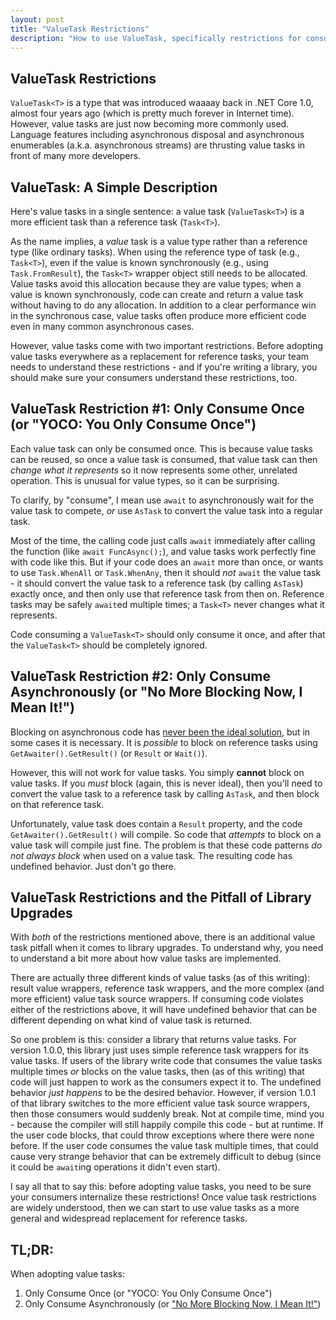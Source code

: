 ```yaml
---
layout: post
title: "ValueTask Restrictions"
description: "How to use ValueTask, specifically restrictions for consuming code."
---
```


## ValueTask Restrictions

`ValueTask<T>` is a type that was introduced waaaay back in .NET Core 1.0, almost four years ago (which is pretty much forever in Internet time). However, value tasks are just now becoming more commonly used. Language features including asynchronous disposal and asynchronous enumerables (a.k.a. asynchronous streams) are thrusting value tasks in front of many more developers.

## ValueTask: A Simple Description

Here's value tasks in a single sentence: a value task (`ValueTask<T>`) is a more efficient task than a reference task (`Task<T>`).

As the name implies, a *value* task is a value type rather than a reference type (like ordinary tasks). When using the reference type of task (e.g., `Task<T>`), even if the value is known synchronously (e.g., using `Task.FromResult`), the `Task<T>` wrapper object still needs to be allocated. Value tasks avoid this allocation because they are value types; when a value is known synchronously, code can create and return a value task without having to do any allocation. In addition to a clear performance win in the synchronous case, value tasks often produce more efficient code even in many common asynchronous cases.

However, value tasks come with two important restrictions. Before adopting value tasks everywhere as a replacement for reference tasks, your team needs to understand these restrictions - and if you're writing a library, you should make sure your consumers understand these restrictions, too.

## ValueTask Restriction #1: Only Consume Once (or "YOCO: You Only Consume Once")

Each value task can only be consumed once. This is because value tasks can be reused, so once a value task is consumed, that value task can then *change what it represents* so it now represents some other, unrelated operation. This is unusual for value types, so it can be surprising.

To clarify, by "consume", I mean use `await` to asynchronously wait for the value task to compete, *or* use `AsTask` to convert the value task into a regular task.

Most of the time, the calling code just calls `await` immediately after calling the function (like `await FuncAsync();`), and value tasks work perfectly fine with code like this. But if your code does an `await` more than once, or wants to use `Task.WhenAll` or `Task.WhenAny`, then it should *not* `await` the value task - it should convert the value task to a reference task (by calling `AsTask`) exactly once, and then only use that reference task from then on. Reference tasks may be safely `await`ed multiple times; a `Task<T>` never changes what it represents.

Code consuming a `ValueTask<T>` should only consume it once, and after that the `ValueTask<T>` should be completely ignored.

## ValueTask Restriction #2: Only Consume Asynchronously (or "No More Blocking Now, I Mean It!")

Blocking on asynchronous code has [never been the ideal solution](https://msdn.microsoft.com/en-us/magazine/jj991977.aspx), but in some cases it is necessary. It is *possible* to block on reference tasks using `GetAwaiter().GetResult()` (or `Result` or `Wait()`).

However, this will not work for value tasks. You simply **cannot** block on value tasks. If you *must* block (again, this is never ideal), then you'll need to convert the value task to a reference task by calling `AsTask`, and then block on that reference task.

Unfortunately, value task does contain a `Result` property, and the code `GetAwaiter().GetResult()` will compile. So code that *attempts* to block on a value task will compile just fine. The problem is that these code patterns *do not always block* when used on a value task. The resulting code has undefined behavior. Just don't go there.

## ValueTask Restrictions and the Pitfall of Library Upgrades

With *both* of the restrictions mentioned above, there is an additional value task pitfall when it comes to library upgrades. To understand why, you need to understand a bit more about how value tasks are implemented.

There are actually three different kinds of value tasks (as of this writing): result value wrappers, reference task wrappers, and the more complex (and more efficient) value task source wrappers. If consuming code violates either of the restrictions above, it will have undefined behavior that can be different depending on what kind of value task is returned.

So one problem is this: consider a library that returns value tasks. For version 1.0.0, this library just uses simple reference task wrappers for its value tasks. If users of the library write code that consumes the value tasks multiple times *or* blocks on the value tasks, then (as of this writing) that code will just happen to work as the consumers expect it to. The undefined behavior *just happens* to be the desired behavior. However, if version 1.0.1 of that library switches to the more efficient value task source wrappers, then those consumers would suddenly break. Not at compile time, mind you - because the compiler will still happily compile this code - but at runtime. If the user code blocks, that could throw exceptions where there were none before. If the user code consumes the value task multiple times, that could cause very strange behavior that can be extremely difficult to debug (since it could be `await`ing operations it didn't even start).

I say all that to say this: before adopting value tasks, you need to be sure your consumers internalize these restrictions! Once value task restrictions are widely understood, then we can start to use value tasks as a more general and widespread replacement for reference tasks.

## TL;DR:

When adopting value tasks:

1. Only Consume Once (or "YOCO: You Only Consume Once")
2. Only Consume Asynchronously (or ["No More Blocking Now, I Mean It!"](https://www.youtube.com/watch?v=ury9eoLnb-0))